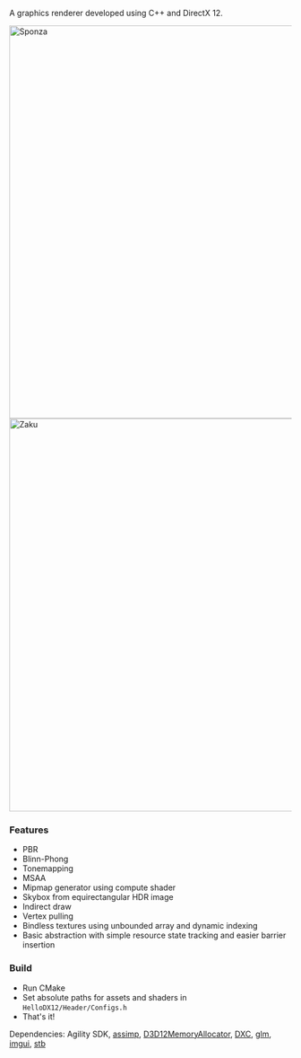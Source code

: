 
A graphics renderer developed using C++ and DirectX 12.

<img width="700" alt="Sponza" src="https://github.com/azer89/HelloDX12/assets/790432/3eef4702-ca89-447f-afc9-0e2bd98b0cf9">

<img width="700" alt="Zaku" src="https://github.com/azer89/HelloDX12/assets/790432/3df855ca-0d11-41ac-8fb0-4883d8960f26">


### Features
* PBR
* Blinn-Phong
* Tonemapping
* MSAA
* Mipmap generator using compute shader
* Skybox from equirectangular HDR image
* Indirect draw
* Vertex pulling
* Bindless textures using unbounded array and dynamic indexing
* Basic abstraction with simple resource state tracking and easier barrier insertion

### Build
* Run CMake
* Set absolute paths for assets and shaders in `HelloDX12/Header/Configs.h`
* That's it!

Dependencies: Agility SDK, [assimp](https://github.com/assimp/assimp), [D3D12MemoryAllocator](https://github.com/GPUOpen-LibrariesAndSDKs/D3D12MemoryAllocator), [DXC](https://github.com/microsoft/DirectXShaderCompiler), [glm](https://github.com/g-truc/glm), [imgui](https://github.com/ocornut/imgui), [stb](https://github.com/nothings/stb)

